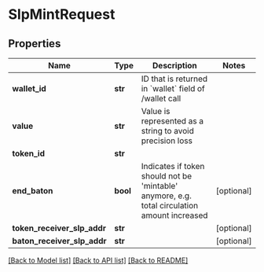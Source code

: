 # SlpMintRequest

## Properties
Name | Type | Description | Notes
------------ | ------------- | ------------- | -------------
**wallet_id** | **str** | ID that is returned in &#x60;wallet&#x60; field of /wallet call  | 
**value** | **str** | Value is represented as a string to avoid precision loss | 
**token_id** | **str** |  | 
**end_baton** | **bool** | Indicates if token should not be &#39;mintable&#39; anymore, e.g. total circulation amount increased | [optional] 
**token_receiver_slp_addr** | **str** |  | [optional] 
**baton_receiver_slp_addr** | **str** |  | [optional] 

[[Back to Model list]](../README.md#documentation-for-models) [[Back to API list]](../README.md#documentation-for-api-endpoints) [[Back to README]](../README.md)


